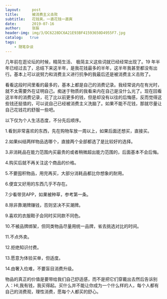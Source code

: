 ```yaml
---
layout:     post
title:      被消费主义击败
subtitle:   花钱爽，一直花钱一直爽
date:       2019-07-16
author:     张振
header-img: img/3/DC6228DC6A21E93BF41593650D4955F7.jpg
catalog:   true
tags:
    - 随笔杂谈
---
```

几年前在逛论坛的时候，精简生活、 极简主义这些词就已经经常出现了。19 年半年已经过去了，总结下来这半年，是我花钱最多的半年，这半年我甚至都没有出行。基本上可以说努力和消费主义进行抗争的我最后还是被消费主义击败了。

看看这段时间里看的最多的，基本上都是自己的消费记录。我经常说内在有光时，就不太需要外在证明自己。痴迷于物质的我看来内在自己是没什么光了。现在回看这半年的消费记录，花了比以前更多的钱，但是却没有以往的后悔感，反而觉得这些钱还挺值的，可以说自己已经被消费主义洗脑了。如果不能不花钱，那就尽量让自己花钱花的舒服一些吧。

以下仅为个人生活态度，不分先后顺序。

1.看到非常喜欢的东西，先在购物车放一周以上，如果后面还想买，直接买。

2.如果纠结两样物品选哪个，直接两个全部都选了是比较好的选择。

3.非消耗品在能力范围内买最贵的或者稍微超出能力范围的，后面基本不会后悔。

4.购买后就不再关注这个商品的价格。

5.不要囤积物品，用完再买，大部分消耗品都比你想象的耐用。

6.便宜又好用的东西几乎不存在。

7.少看带货APP，如果被种草，参考第一条。

8.除非靠潮牌赚钱，否则坚决不买潮牌。

9.喜欢的衣服鞋子会同时买同款不同色。

10.不被品牌绑架，但同类物品尽量用统一品牌，省去挑选对比的时间。

11.不点外卖。

12.拒绝知识付费。

13.愿意为体验买单，但适度。

14.由奢入俭难，不要盲目消费升级。

物品的真正的价值是要带给我们自己舒适感，而不是把它们穿戴出去然后告诉别人：HI,我有钱，我买得起。买什么并不能让你成为一个什么样的人，每个人都有自己的消费观，理性消费，愿每个人都买的舒心。
